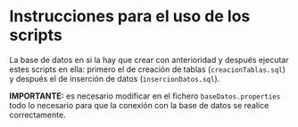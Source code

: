 # Instrucciones para el uso de los scripts

La base de datos en sí la hay que crear con anterioridad y después ejecutar estes scripts en ella: primero el de creación de tablas (`creacionTablas.sql`) y después el de inserción de datos (`insercionDatos.sql`).

__IMPORTANTE:__ es necesario modificar en el fichero `baseDatos.properties` todo lo necesario para que la conexión con la base de datos se realice correctamente.

